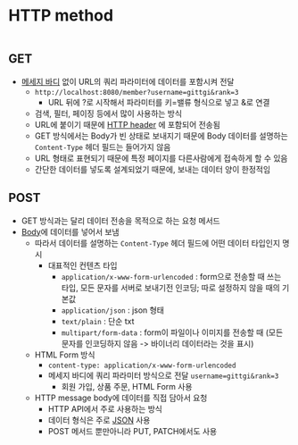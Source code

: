 # HTTP method

```table-of-contents
```


## GET

- [메세지 바디](../../미완성%20문서/HTTP%20body.md) 없이 URL의 쿼리 파라미터에 데이터를 포함시켜 전달
	- `http://localhost:8080/member?username=gittgi&rank=3`
		- URL 뒤에 ?로 시작해서 파라미터를 키=밸류 형식으로 넣고 &로 연결
	- 검색, 필터, 페이징 등에서 많이 사용하는 방식
	- URL에 붙이기 때문에 [HTTP header](../../미완성%20문서/HTTP%20header.md) 에 포함되어 전송됨
	- GET 방식에서는 Body가 빈 상태로 보내지기 때문에 Body 데이터를 설명하는 `Content-Type` 헤더 필드는 들어가지 않음
	- URL 형태로 표현되기 때문에 특정 페이지를 다른사람에게 접속하게 할 수 있음
	- 간단한 데이터를 넣도록 설계되었기 때문에, 보내는 데이터 양이 한정적임


## POST

- GET 방식과는 달리 데이터 전송을 목적으로 하는 요청 메서드
- [Body](../../미완성%20문서/HTTP%20body.md)에 데이터를 넣어서 보냄
	- 따라서 데이터를 설명하는 `Content-Type` 헤더 필드에 어떤 데이터 타입인지 명시
		- 대표적인 컨텐츠 타입
			- `application/x-www-form-urlencoded` : form으로 전송할 때 쓰는 타입, 모든 문자를 서버로 보내기전 인코딩; 따로 설정하지 않을 때의 기본값
			- `application/json` : json 형태
			- `text/plain` : 단순 txt
			- `multipart/form-data` : form이 파일이나 이미지를 전송할 때 (모든 문자를 인코딩하지 않음 -> 바이너리 데이터라는 것을 표시)
	- HTML Form 방식
		- `content-type: application/x-www-form-urlencoded`
		- 메세지 바디에 쿼리 파라미터 방식으로 전달 `username=gittgi&rank=3`
			- 회원 가입, 상품 주문, HTML Form 사용
	- HTTP message body에 데이터를 직접 담아서 요청
		- HTTP API에서 주로 사용하는 방식
		- 데이터 형식은 주로 [JSON](../../미완성%20문서/JSON.md) 사용
		- POST 메서드 뿐만아니라 PUT, PATCH에서도 사용

